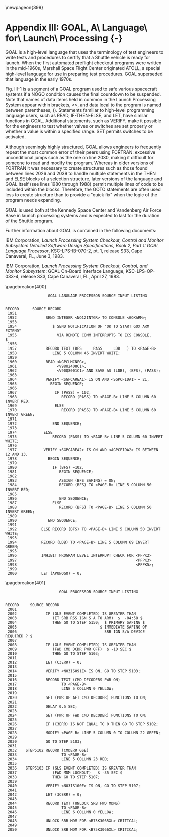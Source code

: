 \newpageon{399}

# Appendix III: GOAL, A\ Language\ for\ Launch\ Processing {-}

GOAL is a high-level language that uses the terminology of test
engineers to write tests and procedures to certify that a Shuttle
vehicle is ready for launch. When the first automated preflight checkout
programs were written in the mid-1960s, Marshall Space Flight Center
originated ATOLL, a special high-level language for use in preparing
test procedures. GOAL superseded that language in the early 1970s.

Fig. III-1 is a segment of a GOAL program used to safe various
spacecraft systems if a NOGO condition causes the final countdown to be
suspended. Note that names of data items held in common in the Launch
Processing System appear within brackets, <>, and data local to
the program is named between parentheses, (). Statements familiar to
high-level programming language users, such as READ, IF-THEN-ELSE, and
LET, have similar functions in GOAL. Additional statements, such as
VERIFY, make it possible for the engineers to test whether valves or
switches are set properly or whether a value is within a specified
range. SET permits switches to be activated.

Although seemingly highly structured, GOAL allows engineers to
frequently repeat the most common error of their peers using FORTRAN:
excessive unconditional jumps such as the one on line 2030, making it
difficult for someone to read and modify the program. Whereas in older
versions of FORTRAN it was necessary to create structures such as those
found between lines 2026 and 2039 to handle multiple statements in the
THEN and ELSE blocks of a selection structure, later versions of the
language and GOAL itself (see lines 1980 through 1988) permit multiple
lines of code to be included within the blocks. Therefore, the GOTO
statements are often used less to create structure than to provide a
"quick fix" when the logic of the program needs expanding.

GOAL is used both at the Kennedy Space Center and Vandenberg Air Force
Base in launch processing systems and is expected to last for the
duration of the Shuttle program.

Further information about GOAL is contained in the following documents:

IBM Corporation, *Launch Processing System Checkout, Control and
Monitor Subsystem Detailed Software Design Specifications, Book 2, Part
1: GOAL Language Processor*, KSC-LPS-IB-070-2, pt. 1, release S33, Cape
Canaveral, FL, June 3, 1983.

IBM Corporation, *Launch Processing System Checkout, Control, and
Monitor Subsystem*: GOAL On-Board Interface Language, KSC-LPS-OP-033-4,
release S33, Cape Canaveral, FL, April 27, 1983.

\pagebreakon{400}

~~~ {caption="Figure III-1"}
                   GOAL LANGUAGE PROCESSOR SOURCE INPUT LISTING


RECORD      SOURCE RECORD
 1951
 1952             SEND INTEGER <NO12INTGR> TO CONSOLE <GOXARM>;
 1953
 1954                $ SEND NOTIFICATION OF "OK TO START GOX ARM EXTEND"
 1955                  VIA REMOTE COMM INTERRUPTS TO ECS CONSOLE.     $
 1956
 1957             RECORD TEXT (BFS     PASS     LDB   ) TO <PAGE-B>
 1958                LINE 5 COLUMN 46 INVERT WHITE;
 1959
 1960             READ <NGPCLMCNFG>,
 1961                  <V98U2408C1>,
 1962                  <V90Q8001C1> AND SAVE AS (LDB), (BFS), (PASS);
 1963
 1964             VERIFY <SGPCAREA1> IS ON AND <SGPCFIDA1> = 21,
 1965               BEGIN SEQUENCE;
 1966
 1967                 IF (PASS) = 102,
 1968                    RECORD (PASS) TO <PAGE-B> LINE 5 COLUMN 60 INVERT RED;
 1969                 ELSE
 1970                    RECORD (PASS) TO <PAGE-B> LINE 5 COLUMN 60 INVERT GREEN;
 1971
 1972                END SEQUENCE;
 1973
 1974            ELSE
 1975                RECORD (PASS) TO <PAGE-B> LINE 5 COLUMN 60 INVERT WHITE;
 1976
 1977            VERIFY <SGPCAREA2> IS ON AND <AGPCFIDA2> IS BETWEEN 12 AND 13,
 1978              BEGIN SEQUENCE;
 1979
 1980                IF (BFS) =102,
 1981                   BEGIN SEQUENCE;
 1982
 1983                   ASSIGN (BFS SAFING) = ON;
 1984                   RECORD (BFS) TO <PAGE-B> LINE 5 COLUMN 50 INVERT RED;
 1985
 1986                   END SEQUENCE;
 1987                ELSE
 1988                   RECORD (BFS) TO <PAGE-B> LINE 5 COLUMN 50 INVERT GREEN;
 1989
 1990              END SEQUENCE;
 1991
 1992           ELSE RECORD (BFS) TO <PAGE-B> LINE 5 COLUMN 50 INVERT WHITE;
 1993
 1994           RECORD (LDB) TO <PAGE-B> LINE 5 COLUMN 69 INVERT GREEN;
 1995
 1996           INHIBIT PROGRAM LEVEL INTERRUPT CHECK FOR <PFPK2>
 1997                                                     <PFPK3>
 1998                                                     <PFPK5>;
 1999
 2000           LET (APUNOGO) = 0;
~~~

<!--
![](images/p400.jpg)
-->

\pagebreakon{401}

~~~ {caption="Figure III-1 (Continued)"}
                        GOAL PROCESSOR SOURCE INPUT LISTING


RECORD     SOURCE RECORD
 2001
 2002             IF (GLS EVENT COMPLETED) IS GREATER THAN
 2003                (ET SRB RSS IGN S A TO ARM)  $  -04:58 $
 2004                THEN GO TO STEP 5150;  $ PRIMARY SAFING $
 2005                                     $ IMMEDIATE SAFING OF
 2006                                       SRB IGN S/A DEVICE REQUIRED ? $
 2007
 2008             IF (GLS EVENT COMPLETED) IS GREATER THAN
 2009                (FWD CMD DCDR PWR OFF)  $ -10 SEC $
 2010                THEN GO TO STEP 5103;
 2011
 2012             LET (C3ERR) = 0;
 2013
 2014             VERIFY <N03IS091E> IS ON, GO TO STEP 5103;
 2015
 2016             RECORD TEXT (CMD DECODERS PWR ON)
 2017                    TO <PAGE-B>
 2018                    LINE 5 COLUMN 0 YELLOW;
 2019
 2020             SET (PWR UP AFT CMD DECODER) FUNCTIONS TO ON;
 2021
 2022             DELAY 0.5 SEC;
 2023
 2024             SET (PWR UP FWD CMD DECODER) FUNCTIONS TO ON;
 2025
 2026             IF (C3ERR) IS NOT EQUAL TO 0 THEN GO TO STEP 5102;
 2027
 2028             MODIFY <PAGE-B> LINE 5 COLUMN 0 TO COLUMN 22 GREEN;
 2029
 2030             GO TO STEP 5103;
 2031
 2032    STEP5102 RECORD (CMDERR GSE)
 2033                    TO <PAGE-B>
 2034                    LINE 5 COLUMN 23 RED;
 2035
 2036    STEP5103 IF (GLS EVENT COMPLETED) IS GREATER THAN
 2037                (FWD MDM LOCKOUT)   $ -35 SEC $
 2038                THEN GO TO STEP 5107;
 2039
 2040             VERIFY <N03IS100E> IS ON, GO TO STEP 5107;
 2041
 2042             LET (3CERR) = 0;
 2043
 2044             RECORD TEXT (UNLOCK SRB FWD MDMS)
 2045                    TO <PAGE-B>
 2046                    LINE 6 COLUMN 0 YELLOW;
 2047
 2048             UNLOCK SRB MDM FOR <B75K3065XL> CRITICAL;
 2049
 2050             UNLOCK SRB MDM FOR <B75K3066XL> CRITICAL;
~~~

<!--
![](images/p401.jpg)
-->

